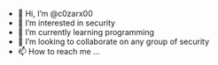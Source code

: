 - 👋 Hi, I’m @c0zarx00
- 👀 I’m interested in security
- 🌱 I’m currently learning programming
- 💞️ I’m looking to collaborate on any group of security
- 📫 How to reach me ...

<!---
c0zarx00/c0zarx00 is a ✨ special ✨ repository because its `README.md` (this file) appears on your GitHub profile.
You can click the Preview link to take a look at your changes.
--->
